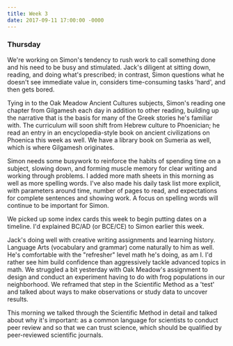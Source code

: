 ```yaml
---
title: Week 3
date: 2017-09-11 17:00:00 -0000
---
```

### Thursday

We're working on Simon's tendency to rush work to call something done and his need to be busy and stimulated. Jack's diligent at sitting down, reading, and doing what's prescribed; in contrast, Simon questions what he doesn't see immediate value in, considers time-consuming tasks 'hard', and then gets bored.

Tying in to the Oak Meadow Ancient Cultures subjects, Simon's reading one chapter from Gilgamesh each day in addition to other reading, building up the narrative that is the basis for many of the Greek stories he's familiar with. The curriculum will soon shift from Hebrew culture to Phoenician; he read an entry in an encyclopedia-style book on ancient civilizations on Phoenica this week as well. We have a library book on Sumeria as well, which is where Gilgamesh originates.

Simon needs some busywork to reinforce the habits of spending time on a subject, slowing down, and forming muscle memory for clear writing and working through problems. I added more math sheets in this morning as well as more spelling words. I've also made his daily task list more explicit, with parameters around time, number of pages to read, and expectations for complete sentences and showing work. A focus on spelling words will continue to be important for Simon.

We picked up some index cards this week to begin putting dates on a timeline. I'd explained BC/AD (or BCE/CE) to Simon earlier this week.

Jack's doing well with creative writing assignments and learning history. Language Arts (vocabulary and grammar) come naturally to him as well. He's comfortable with the "refresher" level math he's doing, as am I. I'd rather see him build confidence than aggressively tackle advanced topics in math. We struggled a bit yesterday with Oak Meadow's assignment to design and conduct an experiment having to do with frog populations in our neighborhood. We reframed that step in the Scientific Method as a 'test' and talked about ways to make observations or study data to uncover results.

This morning we talked through the Scientific Method in detail and talked about why it's important: as a common language for scientists to conduct peer review and so that we can trust science, which should be qualified by peer-reviewed scientific journals.